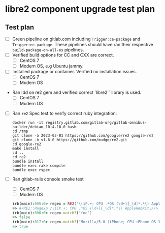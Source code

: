 # libre2 component upgrade test plan

## Test plan

- [ ] Green pipeline on gitlab.com including `Trigger:ce-package` and `Trigger:ee-package`. These pipelines should have ran their respective `build-package-on-all-os` pipelines.
- [ ] Verified build options for CC and CXX are correct.
  -[ ] CentOS 7
  -[ ] Modern OS, e.g Ubuntu jammy.
- [ ] Installed package or container. Verified no installation issues.
  -[ ] CentOS 7
  -[ ] Modern OS
- Ran ldd on re2 gem and verified correct `libre2`` library is used.
  -[ ] CentOS 7
  -[ ] Modern OS
- [ ] Ran `re2` Spec test to verify correct ruby integration:

  ```shell
  docker run -it registry.gitlab.com/gitlab-org/gitlab-omnibus-builder/debian_10:4.10.0 bash
  cd /tmp
  git clone -b 2023-03-01 https://github.com/google/re2 google-re2
  git clone -b v1.6.0 https://github.com/mudge/re2.git
  cd google-re2
  make install
  cd ..
  cd re2
  bundle install
  bundle exec rake compile
  bundle exec rspec
  ```

- [ ] Ran gitlab-rails console smoke test
  - [ ] CentOS 7
  - [ ] Modern OS

  ```ruby
  irb(main):005:0> regex = RE2('\(iP.+; CPU .*OS (\d+)[_\d]*.*\) AppleWebKit\/')
  => #<RE2::Regexp /\(iP.+; CPU .*OS (\d+)[_\d]*.*\) AppleWebKit\//>
  irb(main):006:0> regex.match?('foo')
  => false
  irb(main):017:0> regex.match?("Mozilla/5.0 (iPhone; CPU iPhone OS 12_0 like Mac OS X) AppleWebKit/605.1.15 (KHTML, like Gecko) Version/12.0 Mobile/15E148 Safari/604.1")
  => true
  ```
